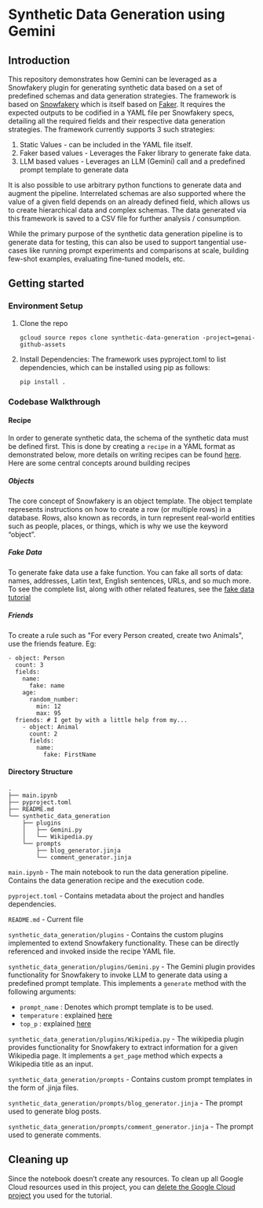 # Synthetic Data Generation using Gemini

## Introduction

This repository demonstrates how Gemini can be leveraged as a Snowfakery plugin for generating synthetic data based on a set of predefined schemas and data generation strategies. The framework is based on [Snowfakery](https://snowfakery.readthedocs.io/) which is itself based on [Faker](https://faker.readthedocs.io/). It requires the expected outputs to be codified in a YAML file per Snowfakery specs, detailing all the required fields and their respective data generation strategies. The framework currently supports 3 such strategies:

1. Static Values - can be included in the YAML file itself.
2. Faker based values - Leverages the Faker library to generate fake data.
3. LLM based values - Leverages an LLM (Gemini) call and a predefined prompt template to generate data

It is also possible to use arbitrary python functions to generate data and augment the pipeline. Interrelated schemas are also supported where the value of a given field depends on an already defined field, which allows us to create hierarchical data and complex schemas. The data generated via this framework is saved to a CSV file for further analysis / consumption.

While the primary purpose of the synthetic data generation pipeline is to generate data for testing, this can also be used to support tangential use-cases like running prompt experiments and comparisons at scale, building few-shot examples, evaluating fine-tuned models, etc.

## Getting started

### Environment Setup

1. Clone the repo

   `gcloud source repos clone synthetic-data-generation -project=genai-github-assets`

2. Install Dependencies: The framework uses pyproject.toml to list dependencies, which can be installed using pip as follows:

   `pip install .`

### Codebase Walkthrough

#### Recipe

In order to generate synthetic data, the schema of the synthetic data must be defined first. This is done by creating a `recipe` in a YAML format as demonstrated below, more details on writing recipes can be found [here](https://snowfakery.readthedocs.io/en/latest/#central-concepts). Here are some central concepts around building recipes

##### Objects

The core concept of Snowfakery is an object template. The object template represents instructions on how to create a row (or multiple rows) in a database. Rows, also known as records, in turn represent real-world entities such as people, places, or things, which is why we use the keyword “object”.

##### Fake Data

To generate fake data use a fake function. You can fake all sorts of data: names, addresses, Latin text, English sentences, URLs, and so much more. To see the complete list, along with other related features, see the [fake data tutorial](https://snowfakery.readthedocs.io/en/docs/fakedata.html)

##### Friends

To create a rule such as "For every Person created, create two Animals", use the friends feature. Eg:

    - object: Person
      count: 3
      fields:
        name:
          fake: name
        age:
          random_number:
            min: 12
            max: 95
      friends: # I get by with a little help from my...
        - object: Animal
          count: 2
          fields:
            name:
              fake: FirstName

#### Directory Structure

    .
    ├── main.ipynb
    ├── pyproject.toml
    ├── README.md
    └── synthetic_data_generation
        ├── plugins
        │   ├── Gemini.py
        │   └── Wikipedia.py
        └── prompts
            ├── blog_generator.jinja
            └── comment_generator.jinja

`main.ipynb` - The main notebook to run the data generation pipeline. Contains the data generation recipe and the execution code.

`pyproject.toml` - Contains metadata about the project and handles dependencies.

`README.md` - Current file

`synthetic_data_generation/plugins` - Contains the custom plugins implemented to extend Snowfakery functionality. These can be directly referenced and invoked inside the recipe YAML file.

`synthetic_data_generation/plugins/Gemini.py` - The Gemini plugin provides functionality for Snowfakery to invoke LLM to generate data using a predefined prompt template. This implements a `generate` method with the following arguments:

- `prompt_name` : Denotes which prompt template is to be used.
- `temperature` : explained [here](https://cloud.google.com/vertex-ai/generative-ai/docs/model-reference/gemini#request_body)
- `top_p` : explained [here](https://cloud.google.com/vertex-ai/generative-ai/docs/model-reference/gemini#request_body)

`synthetic_data_generation/plugins/Wikipedia.py` - The wikipedia plugin provides functionality for Snowfakery to extract information for a given Wikipedia page. It implements a `get_page` method which expects a Wikipedia title as an input.

`synthetic_data_generation/prompts` - Contains custom prompt templates in the form of .jinja files.

`synthetic_data_generation/prompts/blog_generator.jinja` - The prompt used to generate blog posts.

`synthetic_data_generation/prompts/comment_generator.jinja` - The prompt used to generate comments.

## Cleaning up

Since the notebook doesn’t create any resources. To clean up all Google Cloud resources used in this project, you can [delete the Google Cloud project](https://cloud.google.com/resource-manager/docs/creating-managing-projects#shutting_down_projects) you used for the tutorial.
